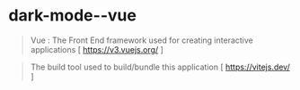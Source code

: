 # dark-mode--vue

> Vue : The Front End framework used for creating interactive applications [ https://v3.vuejs.org/ ]

> The build tool used to build/bundle this application [ https://vitejs.dev/ ]

